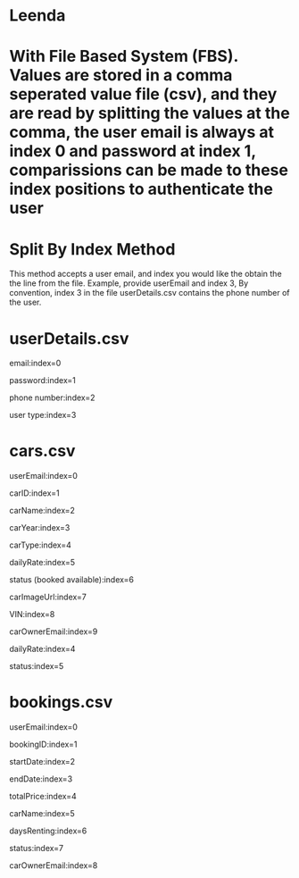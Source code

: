 # Leenda
# With File Based System (FBS). Values are stored in a comma seperated value file (csv), and they are read by splitting the values at the comma, the user email is always at index 0 and password at index 1, comparissions can be made to these index positions to authenticate the user 

# Split By Index Method

This method accepts a user email, and index you would like the obtain the the line from the file. Example, provide userEmail and index 3, By convention, index 3 in the file userDetails.csv contains the phone number of the user.

# userDetails.csv

email:index=0  

password:index=1 

phone number:index=2

user type:index=3

# cars.csv

userEmail:index=0

carID:index=1

carName:index=2

carYear:index=3

carType:index=4

dailyRate:index=5

status (booked available):index=6

carImageUrl:index=7

VIN:index=8

carOwnerEmail:index=9


dailyRate:index=4

status:index=5

# bookings.csv

userEmail:index=0

bookingID:index=1

startDate:index=2

endDate:index=3

totalPrice:index=4

carName:index=5

daysRenting:index=6

status:index=7

carOwnerEmail:index=8


